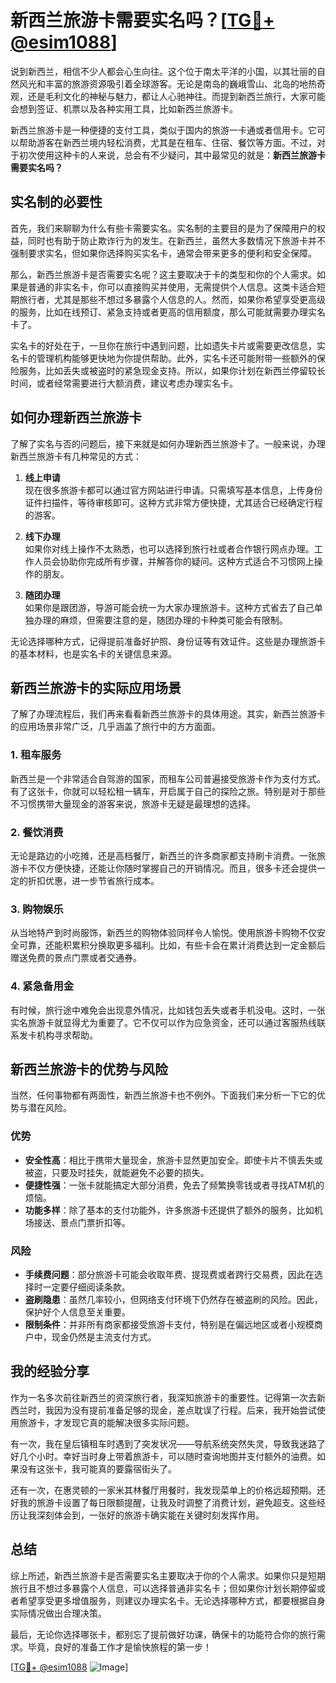 # 新西兰旅游卡需要实名吗？[[TG💪+ @esim1088](https://t.me/s/esim1088)]

说到新西兰，相信不少人都会心生向往。这个位于南太平洋的小国，以其壮丽的自然风光和丰富的旅游资源吸引着全球游客。无论是南岛的巍峨雪山、北岛的地热奇观，还是毛利文化的神秘与魅力，都让人心驰神往。而提到新西兰旅行，大家可能会想到签证、机票以及各种实用工具，比如新西兰旅游卡。

新西兰旅游卡是一种便捷的支付工具，类似于国内的旅游一卡通或者信用卡。它可以帮助游客在新西兰境内轻松消费，尤其是在租车、住宿、餐饮等方面。不过，对于初次使用这种卡的人来说，总会有不少疑问，其中最常见的就是：**新西兰旅游卡需要实名吗？**

## 实名制的必要性

首先，我们来聊聊为什么有些卡需要实名。实名制的主要目的是为了保障用户的权益，同时也有助于防止欺诈行为的发生。在新西兰，虽然大多数情况下旅游卡并不强制要求实名，但如果你选择购买实名卡，通常会带来更多的便利和安全保障。

那么，新西兰旅游卡是否需要实名呢？这主要取决于卡的类型和你的个人需求。如果是普通的非实名卡，你可以直接购买并使用，无需提供个人信息。这类卡适合短期旅行者，尤其是那些不想过多暴露个人信息的人。然而，如果你希望享受更高级的服务，比如在线预订、紧急支持或者更高的信用额度，那么可能就需要办理实名卡了。

实名卡的好处在于，一旦你在旅行中遇到问题，比如遗失卡片或需要更改信息，实名卡的管理机构能够更快地为你提供帮助。此外，实名卡还可能附带一些额外的保险服务，比如丢失或被盗时的紧急现金支持。所以，如果你计划在新西兰停留较长时间，或者经常需要进行大额消费，建议考虑办理实名卡。

## 如何办理新西兰旅游卡

了解了实名与否的问题后，接下来就是如何办理新西兰旅游卡了。一般来说，办理新西兰旅游卡有几种常见的方式：

1. **线上申请**  
   现在很多旅游卡都可以通过官方网站进行申请。只需填写基本信息，上传身份证件扫描件，等待审核即可。这种方式非常方便快捷，尤其适合已经确定行程的游客。

2. **线下办理**  
   如果你对线上操作不太熟悉，也可以选择到旅行社或者合作银行网点办理。工作人员会协助你完成所有步骤，并解答你的疑问。这种方式适合不习惯网上操作的朋友。

3. **随团办理**  
   如果你是跟团游，导游可能会统一为大家办理旅游卡。这种方式省去了自己单独办理的麻烦，但需要注意的是，随团办理的卡种类可能会有限制。

无论选择哪种方式，记得提前准备好护照、身份证等有效证件。这些是办理旅游卡的基本材料，也是实名卡的关键信息来源。

## 新西兰旅游卡的实际应用场景

了解了办理流程后，我们再来看看新西兰旅游卡的具体用途。其实，新西兰旅游卡的应用场景非常广泛，几乎涵盖了旅行中的方方面面。

### 1. 租车服务  
新西兰是一个非常适合自驾游的国家，而租车公司普遍接受旅游卡作为支付方式。有了这张卡，你就可以轻松租一辆车，开启属于自己的探险之旅。特别是对于那些不习惯携带大量现金的游客来说，旅游卡无疑是最理想的选择。

### 2. 餐饮消费  
无论是路边的小吃摊，还是高档餐厅，新西兰的许多商家都支持刷卡消费。一张旅游卡不仅方便快捷，还能让你随时掌握自己的开销情况。而且，很多卡还会提供一定的折扣优惠，进一步节省旅行成本。

### 3. 购物娱乐  
从当地特产到时尚服饰，新西兰的购物体验同样令人愉悦。使用旅游卡购物不仅安全可靠，还能积累积分换取更多福利。比如，有些卡会在累计消费达到一定金额后赠送免费的景点门票或者交通券。

### 4. 紧急备用金  
有时候，旅行途中难免会出现意外情况，比如钱包丢失或者手机没电。这时，一张实名旅游卡就显得尤为重要了。它不仅可以作为应急资金，还可以通过客服热线联系发卡机构寻求帮助。

## 新西兰旅游卡的优势与风险

当然，任何事物都有两面性，新西兰旅游卡也不例外。下面我们来分析一下它的优势与潜在风险。

### 优势  

- **安全性高**：相比于携带大量现金，旅游卡显然更加安全。即使卡片不慎丢失或被盗，只要及时挂失，就能避免不必要的损失。
- **便捷性强**：一张卡就能搞定大部分消费，免去了频繁换零钱或者寻找ATM机的烦恼。
- **功能多样**：除了基本的支付功能外，许多旅游卡还提供了额外的服务，比如机场接送、景点门票折扣等。

### 风险  

- **手续费问题**：部分旅游卡可能会收取年费、提现费或者跨行交易费，因此在选择时一定要仔细阅读条款。
- **盗刷隐患**：虽然几率较小，但网络支付环境下仍然存在被盗刷的风险。因此，保护好个人信息至关重要。
- **限制条件**：并非所有商家都接受旅游卡支付，特别是在偏远地区或者小规模商户中，现金仍然是主流支付方式。

## 我的经验分享

作为一名多次前往新西兰的资深旅行者，我深知旅游卡的重要性。记得第一次去新西兰时，我因为没有提前准备足够的现金，差点耽误了行程。后来，我开始尝试使用旅游卡，才发现它真的能解决很多实际问题。

有一次，我在皇后镇租车时遇到了突发状况——导航系统突然失灵，导致我迷路了好几个小时。幸好当时身上带着旅游卡，可以随时查询地图并支付额外的油费。如果没有这张卡，我可能真的要露宿街头了。

还有一次，在惠灵顿的一家米其林餐厅用餐时，我发现菜单上的价格远超预期。还好我的旅游卡设置了每日限额提醒，让我及时调整了消费计划，避免超支。这些经历让我深刻体会到，一张好的旅游卡确实能在关键时刻发挥作用。

## 总结

综上所述，新西兰旅游卡是否需要实名主要取决于你的个人需求。如果你只是短期旅行且不想过多暴露个人信息，可以选择普通非实名卡；但如果你计划长期停留或者希望享受更多增值服务，则建议办理实名卡。无论选择哪种方式，都要根据自身实际情况做出合理决策。

最后，无论你选择哪张卡，都别忘了提前做好功课，确保卡的功能符合你的旅行需求。毕竟，良好的准备工作才是愉快旅程的第一步！

[[TG💪+ @esim1088](https://t.me/s/esim1088) ![Image](https://i.postimg.cc/4NQfJmqS/Snipaste-2025-05-13-00-14-12.png)]